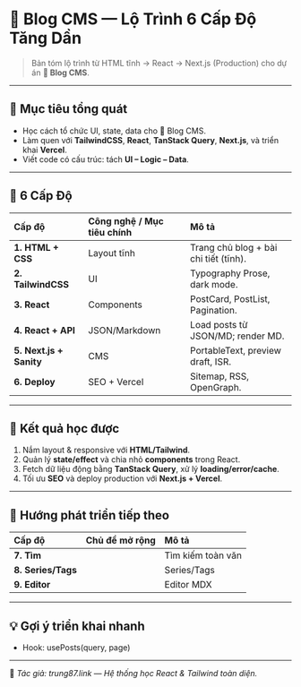 # 📝 Blog CMS — Lộ Trình 6 Cấp Độ Tăng Dần

> Bản tóm lộ trình từ HTML tĩnh → React → Next.js (Production) cho dự án **📝 Blog CMS**.

---

## 🎯 Mục tiêu tổng quát

- Học cách tổ chức UI, state, data cho 📝 Blog CMS.  
- Làm quen với **TailwindCSS**, **React**, **TanStack Query**, **Next.js**, và triển khai **Vercel**.  
- Viết code có cấu trúc: tách **UI – Logic – Data**.

---

## 🧩 6 Cấp Độ

| Cấp độ | Công nghệ / Mục tiêu chính | Mô tả |
| :-- | :-- | :-- |
| **1. HTML + CSS** | Layout tĩnh | Trang chủ blog + bài chi tiết (tĩnh). |
| **2. TailwindCSS** | UI | Typography Prose, dark mode. |
| **3. React** | Components | PostCard, PostList, Pagination. |
| **4. React + API** | JSON/Markdown | Load posts từ JSON/MD; render MD. |
| **5. Next.js + Sanity** | CMS | PortableText, preview draft, ISR. |
| **6. Deploy** | SEO + Vercel | Sitemap, RSS, OpenGraph. |

---

## 🧠 Kết quả học được

1. Nắm layout & responsive với **HTML/Tailwind**.  
2. Quản lý **state/effect** và chia nhỏ **components** trong React.  
3. Fetch dữ liệu động bằng **TanStack Query**, xử lý **loading/error/cache**.  
4. Tối ưu **SEO** và deploy production với **Next.js + Vercel**.

---

## 🚀 Hướng phát triển tiếp theo

| Cấp độ | Chủ đề mở rộng | Mô tả |
| :-- | :-- | :-- |
| **7. Tìm** |  | Tìm kiếm toàn văn |
| **8. Series/Tags** |  | Series/Tags |
| **9. Editor** |  | Editor MDX |

---

## 💡 Gợi ý triển khai nhanh

- Hook: usePosts(query, page)

---

📌 _Tác giả: trung87.link — Hệ thống học React & Tailwind toàn diện._
